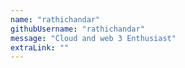 ```yaml
---
name: "rathichandar"
githubUsername: "rathichandar"
message: "Cloud and web 3 Enthusiast"
extraLink: ""
---
```

